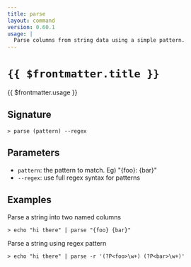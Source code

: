 ```yaml
---
title: parse
layout: command
version: 0.60.1
usage: |
  Parse columns from string data using a simple pattern.
---
```


# `{{ $frontmatter.title }}`

<div style='white-space: pre-wrap;'>{{ $frontmatter.usage }}</div>

## Signature

```> parse (pattern) --regex```

## Parameters

 -  `pattern`: the pattern to match. Eg) "{foo}: {bar}"
 -  `--regex`: use full regex syntax for patterns

## Examples

Parse a string into two named columns
```shell
> echo "hi there" | parse "{foo} {bar}"
```

Parse a string using regex pattern
```shell
> echo "hi there" | parse -r '(?P<foo>\w+) (?P<bar>\w+)'
```
